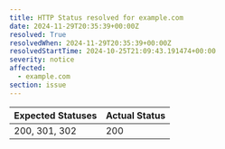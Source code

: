 ```yaml
---
title: HTTP Status resolved for example.com
date: 2024-11-29T20:35:39+00:00Z
resolved: True
resolvedWhen: 2024-11-29T20:35:39+00:00Z
resolvedStartTime: 2024-10-25T21:09:43.191474+00:00
severity: notice
affected:
  - example.com
section: issue
---
```


| Expected Statuses | Actual Status  |
|-------------------|----------------|
| 200, 301, 302 | 200 |
